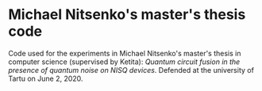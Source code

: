 # Michael Nitsenko's master's thesis code

Code used for the experiments in Michael Nitsenko's master's thesis in computer science (supervised by Ketita): *Quantum circuit fusion in the presence of quantum noise on NISQ devices*. Defended at the university of Tartu on June 2, 2020.
